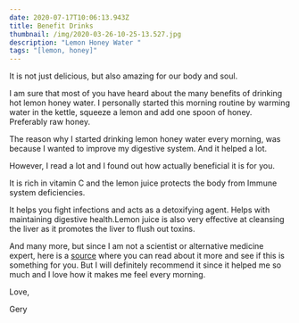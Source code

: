 ```yaml
---
date: 2020-07-17T10:06:13.943Z
title: Benefit Drinks
thumbnail: /img/2020-03-26-10-25-13.527.jpg
description: "Lemon Honey Water "
tags: "[lemon, honey]"
---
```

It is not just delicious, but also amazing for our body and soul.

I am sure that most of you have heard about the many benefits of drinking hot lemon honey water. I personally started this morning routine by warming water in the kettle, squeeze a lemon and add one spoon of honey. Preferably raw honey.

The reason why I started drinking lemon honey water every morning, was because I wanted to improve my digestive system. And it helped a lot.

However, I read a lot and I found out how actually beneficial it is for you.

It is rich in vitamin C and the lemon juice protects the body from Immune system deficiencies.

It helps you fight infections and acts as a detoxifying agent. Helps with maintaining digestive health.Lemon juice is also very effective at cleansing the liver as it promotes the liver to flush out toxins.

And many more, but since I am not a scientist or alternative medicine expert, here is a [source](https://www.healthline.com/nutrition/honey-lemon-water#:~:text=Sipping%20on%20a%20hot%20cup,out%E2%80%9D%20toxins%20from%20the%20body.) where you can read about it more and see if this is something for you. But I will definitely recommend it since it helped me so much and I love how it makes me feel every morning.

Love,

Gery